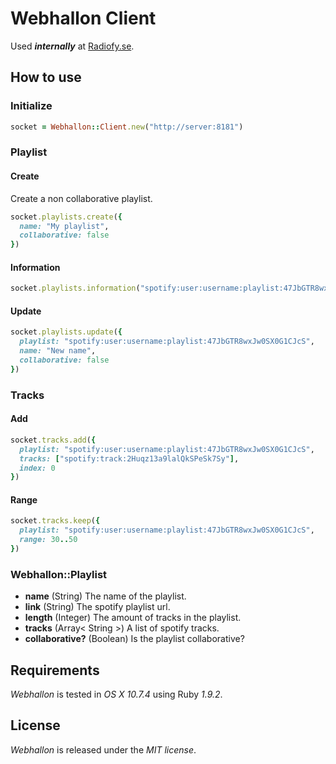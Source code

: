 # Webhallon Client

Used **_internally_** at [Radiofy.se](http://radiofy.se).

## How to use

### Initialize

```` ruby
socket = Webhallon::Client.new("http://server:8181")
````

### Playlist

#### Create

Create a non collaborative playlist.

```` ruby
socket.playlists.create({
  name: "My playlist",
  collaborative: false
})
````

#### Information

```` ruby
socket.playlists.information("spotify:user:username:playlist:47JbGTR8wxJw0SX0G1CJcS")
````

#### Update

```` ruby
socket.playlists.update({
  playlist: "spotify:user:username:playlist:47JbGTR8wxJw0SX0G1CJcS",
  name: "New name",
  collaborative: false
})
````

### Tracks


#### Add

``` ruby
socket.tracks.add({
  playlist: "spotify:user:username:playlist:47JbGTR8wxJw0SX0G1CJcS",
  tracks: ["spotify:track:2Huqz13a9lalQkSPeSk7Sy"],
  index: 0
})
```

#### Range

``` ruby
socket.tracks.keep({
  playlist: "spotify:user:username:playlist:47JbGTR8wxJw0SX0G1CJcS",
  range: 30..50
})
```

### Webhallon::Playlist

- **name** (String) The name of the playlist.
- **link** (String) The spotify playlist url.
- **length** (Integer) The amount of tracks in the playlist.
- **tracks** (Array< String >) A list of spotify tracks.
- **collaborative?** (Boolean) Is the playlist collaborative?

## Requirements

*Webhallon* is tested in *OS X 10.7.4* using Ruby *1.9.2*.

## License

*Webhallon* is released under the *MIT license*.